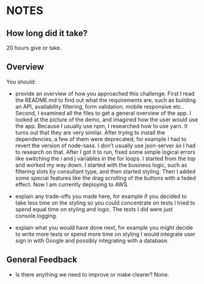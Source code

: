# NOTES

## How long did it take?
20 hours give or take.

## Overview

You should:

- provide an overview of how you approached this challenge.
First I read the README.md to find out what the requirements are, such as building an API, availability filtering, form validation, mobile responsive etc..
Second, I examined all the files to get a general overview of the app.
I looked at the picture of the demo, and imagined how the user would use the app. 
Because I usually use npm, I researched how to use yarn. It turns out that they are very similar. 
After trying to install the dependencies, a few of them were deprecated, for example I had to revert the version of node-sass.
I don't usually use json-server so I had to research on that.
After I got it to run, fixed some simple logical errors like switching the i and j variables in the for loops. I started from the top and worked my way down. I started with the business logic, such as filtering slots by consultant type, and then started styling. Then I added some special features like the drag scrolling of the buttons with a faded effect. Now I am currently deploying to AWS.

- explain any trade-offs you made here, for example if you decided to take less time on the styling so you could concentrate on tests
I tried to spend equal time on styling and logic. The tests I did were just console.logging.

- explain what you would have done next, for example you might decide to write more tests or spend more time on styling
I would integrate user sign in with Google and possibly integrating with a database.

## General Feedback

- Is there anything we need to improve or make clearer?
None.
